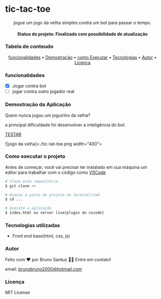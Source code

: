 # tic-tac-toe
<p align="center">jogue um jogo da velha simples contra um bot para passar o tempo.</p>
<h4 align="center"> Status do projeto: Finalizado com possibilidade de atualização</h4>

### Tabela de conteudo

<p align="center">
<a href="#funcionalidades">funcionalidades</a> • 
<a href="#Demostração-da-Aplicação">Demostração</a> • 
<a href="#Como-executar-o-projeto">como Executar</a> • 
<a href="#Tecnologias-utilizadas">Tecnologias</a> •   
<a href="#autor">Autor</a> •
<a href="#licenc-a">Licença</a> 
</p>

### funcionalidades

- [x] Jogar contra bot
- [ ] jogar contra outro jogador real

### Demostração da Aplicação
<p>Quem nunca jogou um joguinho da velha?</p>
<p>a principal dificuldade foi desenvolver a inteligência do bot.</p>
<p><a href="https://bsantuz.github.io/Tic-tac-toe/"> TESTAR </a></p>

![jogo da velha]<./tic-tat-toe.png width="400">


### Como executar o projeto
Antes de começar, você vai precisar ter instalado em sua máquina um editor para trabalhar com o código como [VSCode](https://code.visualstudio.com/)

```bash
# Clone este repositório
$ git clone <>

# Acesse a pasta do projeto no terminal/cmd
$ cd ...

# Execute a aplicação 
$ index.html ou server live(plugin do vscode)

```
            

### Tecnologias utilizadas

* Front end base(html, css, js)

### Autor
Feito com ❤️ por Bruno Santuz 👋🏽 Entre em contato!

email: brunobruno2000@hotmail.com

### Licença
MIT License
